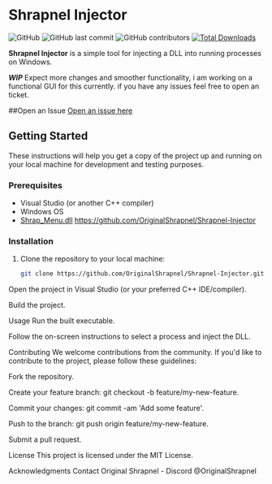 # Shrapnel Injector

![GitHub](https://img.shields.io/github/license/OriginalShrapnel/Shrapnel-Injector)
![GitHub last commit](https://img.shields.io/github/last-commit/OriginalShrapnel/Shrapnel-Injector)
![GitHub contributors](https://img.shields.io/github/contributors/OriginalShrapnel/Shrapnel-Injector)
[![Total Downloads](https://img.shields.io/github/downloads/OriginalShrapnel/Shrapnel-Injector/total.svg)](https://github.com/OriginalShrapnel/Shrapnel-Injector/releases)


**Shrapnel Injector** is a simple tool for injecting a DLL into running processes on Windows. 

***WIP*** Expect more changes and smoother functionality, i am working on a functional GUI for this currently. if you have any issues feel free to open an ticket.

##Open an Issue
[Open an issue here](https://github.com/OriginalShrapnel/Shrapnel-Injector/issues/new)

## Getting Started

These instructions will help you get a copy of the project up and running on your local machine for development and testing purposes.

### Prerequisites

- Visual Studio (or another C++ compiler)
- Windows OS
- [Shrap_Menu.dll](https://github.com/OriginalShrapnel/Shrapnel-Injector) https://github.com/OriginalShrapnel/Shrapnel-Injector

### Installation

1. Clone the repository to your local machine:

   ```bash
   git clone https://github.com/OriginalShrapnel/Shrapnel-Injector.git

Open the project in Visual Studio (or your preferred C++ IDE/compiler).

Build the project.

Usage
Run the built executable.

Follow the on-screen instructions to select a process and inject the DLL.

Contributing
We welcome contributions from the community. If you'd like to contribute to the project, please follow these guidelines:

Fork the repository.

Create your feature branch: git checkout -b feature/my-new-feature.

Commit your changes: git commit -am 'Add some feature'.

Push to the branch: git push origin feature/my-new-feature.

Submit a pull request.

License
This project is licensed under the MIT License.

Acknowledgments
Contact
Original Shrapnel - Discord @OriginalShrapnel
